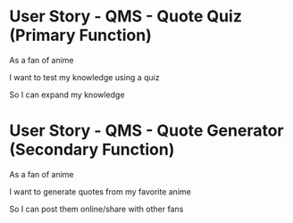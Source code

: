 # User Story - QMS - Quote Quiz (Primary Function)

As a fan of anime

I want to test my knowledge using a quiz

So I can expand my knowledge



# User Story - QMS - Quote Generator (Secondary Function)

As a fan of anime

I want to generate quotes from my favorite anime 

So I can post them online/share with other fans


